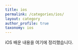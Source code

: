 ```yaml
---
title: ios
permalink: /categories/ios/
layout: category
author_profile: true
taxonomy: ios
---
```


iOS 배운 내용을 여기에 정리했습니다.
